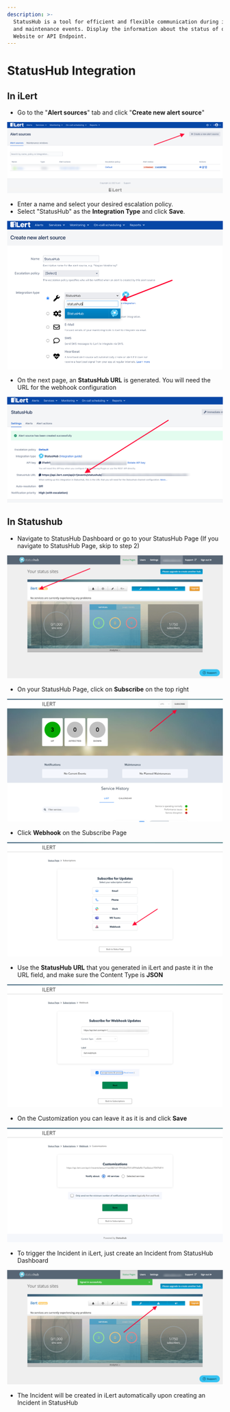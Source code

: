 ```yaml
---
description: >-
  StatusHub is a tool for efficient and flexible communication during incidents
  and maintenance events. Display the information about the status of observed
  Website or API Endpoint.
---
```


# StatusHub Integration

## In iLert

* Go to the "**Alert sources**" tab and click "**Create new alert source**"

![](<../.gitbook/assets/ilert-create-alert (1).png>)

* Enter a name and select your desired escalation policy.  &#x20;
* Select "StatusHub" as the **Integration Type** and click **Save**.

![](../.gitbook/assets/ilert-statushub.png)

* On the next page, an **StatusHub URL** is generated. You will need the URL for the webhook configuration

![](<../.gitbook/assets/ilert-url (2).png>)



## In Statushub

* Navigate to StatusHub Dashboard or go to your StatusHub Page (If you navigate to StatusHub Page, skip to step 2)

![](../.gitbook/assets/statushub-statuspageadmin.png)

* On your StatusHub Page, click on **Subscribe** on the top right

![](../.gitbook/assets/statushub-statuspage.png)

* Click **Webhook** on the Subscribe Page

![](../.gitbook/assets/statushub-subscribe.png)

* Use the **StatusHub URL** that you generated in iLert and paste it in the URL field, and make sure the Content Type is **JSON**

![](../.gitbook/assets/statushub-subscribewebhook.png)

* On the Customization you can leave it as it is and click **Save**

![](../.gitbook/assets/statushub-customization.png)

* To trigger the Incident in iLert, just create an Incident from StatusHub Dashboard

![](../.gitbook/assets/statushub-incident.png)

* The Incident will be created in iLert automatically upon creating an Incident in StatusHub
